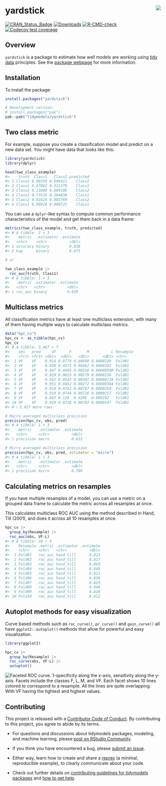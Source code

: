 
# yardstick <img src="man/figures/logo.png" align="right"/>

<!-- badges: start -->

[![CRAN_Status_Badge](https://www.r-pkg.org/badges/version/yardstick)](https://CRAN.R-project.org/package=yardstick)
[![Downloads](https://cranlogs.r-pkg.org/badges/yardstick)](https://CRAN.R-project.org/package=yardstick)
[![R-CMD-check](https://github.com/tidymodels/yardstick/actions/workflows/R-CMD-check.yaml/badge.svg)](https://github.com/tidymodels/yardstick/actions/workflows/R-CMD-check.yaml)
[![Codecov test
coverage](https://codecov.io/gh/tidymodels/yardstick/graph/badge.svg)](https://app.codecov.io/gh/tidymodels/yardstick)
<!-- badges: end -->

## Overview

`yardstick` is a package to estimate how well models are working using
[tidy data](https://doi.org/10.18637/jss.v059.i10) principles. See the
[package webpage](https://yardstick.tidymodels.org/) for more
information.

## Installation

To install the package:

``` r
install.packages("yardstick")

# Development version:
# install.packages("pak")
pak::pak("tidymodels/yardstick")
```

## Two class metric

For example, suppose you create a classification model and predict on a
new data set. You might have data that looks like this:

``` r
library(yardstick)
library(dplyr)

head(two_class_example)
#>    truth  Class1   Class2 predicted
#> 1 Class2 0.00359 0.996411    Class2
#> 2 Class1 0.67862 0.321379    Class1
#> 3 Class2 0.11089 0.889106    Class2
#> 4 Class1 0.73516 0.264838    Class1
#> 5 Class2 0.01624 0.983760    Class2
#> 6 Class1 0.99928 0.000725    Class1
```

You can use a `dplyr`-like syntax to compute common performance
characteristics of the model and get them back in a data frame:

``` r
metrics(two_class_example, truth, predicted)
#> # A tibble: 2 × 3
#>   .metric  .estimator .estimate
#>   <chr>    <chr>          <dbl>
#> 1 accuracy binary         0.838
#> 2 kap      binary         0.675

# or

two_class_example |>
  roc_auc(truth, Class1)
#> # A tibble: 1 × 3
#>   .metric .estimator .estimate
#>   <chr>   <chr>          <dbl>
#> 1 roc_auc binary         0.939
```

## Multiclass metrics

All classification metrics have at least one multiclass extension, with
many of them having multiple ways to calculate multiclass metrics.

``` r
data("hpc_cv")
hpc_cv <- as_tibble(hpc_cv)
hpc_cv
#> # A tibble: 3,467 × 7
#>    obs   pred     VF      F       M          L Resample
#>    <fct> <fct> <dbl>  <dbl>   <dbl>      <dbl> <chr>   
#>  1 VF    VF    0.914 0.0779 0.00848 0.0000199  Fold01  
#>  2 VF    VF    0.938 0.0571 0.00482 0.0000101  Fold01  
#>  3 VF    VF    0.947 0.0495 0.00316 0.00000500 Fold01  
#>  4 VF    VF    0.929 0.0653 0.00579 0.0000156  Fold01  
#>  5 VF    VF    0.942 0.0543 0.00381 0.00000729 Fold01  
#>  6 VF    VF    0.951 0.0462 0.00272 0.00000384 Fold01  
#>  7 VF    VF    0.914 0.0782 0.00767 0.0000354  Fold01  
#>  8 VF    VF    0.918 0.0744 0.00726 0.0000157  Fold01  
#>  9 VF    VF    0.843 0.128  0.0296  0.000192   Fold01  
#> 10 VF    VF    0.920 0.0728 0.00703 0.0000147  Fold01  
#> # ℹ 3,457 more rows
```

``` r
# Macro averaged multiclass precision
precision(hpc_cv, obs, pred)
#> # A tibble: 1 × 3
#>   .metric   .estimator .estimate
#>   <chr>     <chr>          <dbl>
#> 1 precision macro          0.631

# Micro averaged multiclass precision
precision(hpc_cv, obs, pred, estimator = "micro")
#> # A tibble: 1 × 3
#>   .metric   .estimator .estimate
#>   <chr>     <chr>          <dbl>
#> 1 precision micro          0.709
```

## Calculating metrics on resamples

If you have multiple resamples of a model, you can use a metric on a
grouped data frame to calculate the metric across all resamples at once.

This calculates multiclass ROC AUC using the method described in Hand,
Till (2001), and does it across all 10 resamples at once.

``` r
hpc_cv |>
  group_by(Resample) |>
  roc_auc(obs, VF:L)
#> # A tibble: 10 × 4
#>    Resample .metric .estimator .estimate
#>    <chr>    <chr>   <chr>          <dbl>
#>  1 Fold01   roc_auc hand_till      0.813
#>  2 Fold02   roc_auc hand_till      0.817
#>  3 Fold03   roc_auc hand_till      0.869
#>  4 Fold04   roc_auc hand_till      0.849
#>  5 Fold05   roc_auc hand_till      0.811
#>  6 Fold06   roc_auc hand_till      0.836
#>  7 Fold07   roc_auc hand_till      0.825
#>  8 Fold08   roc_auc hand_till      0.846
#>  9 Fold09   roc_auc hand_till      0.828
#> 10 Fold10   roc_auc hand_till      0.812
```

## Autoplot methods for easy visualization

Curve based methods such as `roc_curve()`, `pr_curve()` and
`gain_curve()` all have `ggplot2::autoplot()` methods that allow for
powerful and easy visualization.

``` r
library(ggplot2)

hpc_cv |>
  group_by(Resample) |>
  roc_curve(obs, VF:L) |>
  autoplot()
```

<img src="man/figures/README-roc-curves-1.png" alt="Faceted ROC curve. 1-specificity along the x-axis, sensitivity along the y-axis. Facets include the classes F, L, M, and VF. Each facet shows 10 lines colored to correspond to a resample. All the lines are quite overlapping. With VF having the tightest and highest values."  />

## Contributing

This project is released with a [Contributor Code of
Conduct](https://contributor-covenant.org/version/2/0/CODE_OF_CONDUCT.html).
By contributing to this project, you agree to abide by its terms.

- For questions and discussions about tidymodels packages, modeling, and
  machine learning, please [post on RStudio
  Community](https://forum.posit.co/new-topic?category_id=15&tags=tidymodels,question).

- If you think you have encountered a bug, please [submit an
  issue](https://github.com/tidymodels/yardstick/issues).

- Either way, learn how to create and share a
  [reprex](https://reprex.tidyverse.org/articles/articles/learn-reprex.html)
  (a minimal, reproducible example), to clearly communicate about your
  code.

- Check out further details on [contributing guidelines for tidymodels
  packages](https://www.tidymodels.org/contribute/) and [how to get
  help](https://www.tidymodels.org/help/).
